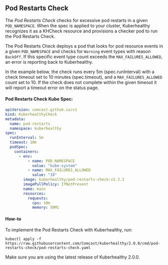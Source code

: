 ## Pod Restarts Check

The *Pod Restarts Check* checks for excessive pod restarts in a given `POD_NAMESPACE`. When the spec is applied to your
cluster, Kuberhealthy recognizes it as a KHCheck resource and provisions a checker pod to run the Pod Restarts Check.

The Pod Restarts Check deploys a pod that looks for pod resource events in a given `POD_NAMESPACE` and checks for
`Warning` event types with reason `BackOff`. If this specific event type count exceeds the `MAX_FAILURES_ALLOWED`, an
error is reporting back to Kuberhealthy.

In the example below, the check runs every 5m (spec.runInterval) with a check timeout set to 10 minutes (spec.timeout),
and a `MAX_FAILURES_ALLOWED` count set to 10. If the check does not complete within the given timeout it will report a
timeout error on the status page.

#### Pod Restarts Check Kube Spec:

```yaml
apiVersion: comcast.github.io/v1
kind: KuberhealthyCheck
metadata:
  name: pod-restarts
  namespace: kuberhealthy
spec:
  runInterval: 5m
  timeout: 10m
  podSpec:
    containers:
      - env:
          - name: POD_NAMESPACE
            value: "kube-system"
          - name: MAX_FAILURES_ALLOWED
            value: "10"
        image: kuberhealthy/pod-restarts-check:v2.3.3
        imagePullPolicy: IfNotPresent
        name: main
        resources:
          requests:
            cpu: 10m
            memory: 50Mi
```

#### How-to

To implement the Pod Restarts Check with Kuberhealthy, run:

`kubectl apply -f https://raw.githubusercontent.com/Comcast/kuberhealthy/2.0.0/cmd/pod-restarts-check/pod-restarts-check.yaml`

Make sure you are using the latest release of Kuberhealthy 2.0.0.
